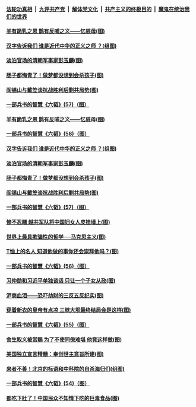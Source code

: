 ####  [法轮功真相](../../../../basic/blob/master/README.md?t=06202231) &nbsp;|&nbsp; [九评共产党](../../../../9ping.md/blob/master/README.md?t=06202231) &nbsp;|&nbsp; [解体党文化](../../../../jtdwh.md/blob/master/README.md?t=06202231)  &nbsp;|&nbsp; [共产主义的终极目的](../../../../gczydzjmd.md/blob/master/README.md?t=06202231) &nbsp;|&nbsp; [魔鬼在统治我们的世界](../../../../mgztzwmdsj.md/blob/master/README.md?t=06202231) 

#### [羊有跪乳之恩 鹊有反哺之义——忆慈母(图)](../pages/p6/934144.md?t=06202231) 

#### [汉字告诉我们 谁是近代中华的正义之师 ？(组图)](../pages/p6/936846.md?t=06202231) 

#### [淡泊官场的清朝军事家彭玉麟(图)](../pages/p6/936845.md?t=06202231) 

#### [肠子都悔青了！做梦都没想到会杀孩子(图)](../pages/p6/935549.md?t=06202231) 

#### [阎锡山与戴笠谈抗战胜利后剿共局势(图)](../pages/p6/936823.md?t=06202231) 

#### [一部兵书的智慧《六韬》(57)（图）](../pages/p6/931152.md?t=06202231) 

#### [羊有跪乳之恩 鹊有反哺之义——忆慈母(图)](../pages/p6/934144.md?t=06202231) 

#### [一部兵书的智慧《六韬》(58)（图）](../pages/p6/931154.md?t=06202231) 

#### [汉字告诉我们 谁是近代中华的正义之师 ？(组图)](../pages/p6/936846.md?t=06202231) 

#### [淡泊官场的清朝军事家彭玉麟(图)](../pages/p6/936845.md?t=06202231) 

#### [肠子都悔青了！做梦都没想到会杀孩子(图)](../pages/p6/935549.md?t=06202231) 

#### [阎锡山与戴笠谈抗战胜利后剿共局势(图)](../pages/p6/936823.md?t=06202231) 

#### [一部兵书的智慧《六韬》(57)（图）](../pages/p6/931152.md?t=06202231) 

#### [惨不忍睹 越共军队将中国妇女人皮挂墙上(图)](../pages/p6/936515.md?t=06202231) 

#### [世界上最具欺骗性的哲学──马克思主义(图)](../pages/p6/936640.md?t=06202231) 

#### [T恤上的名人 知道他做的事你还会崇拜他吗？(图)](../pages/p6/936541.md?t=06202231) 

#### [一部兵书的智慧《六韬》(56)（图）](../pages/p6/931151.md?t=06202231) 

#### [习仲勋和习近平单独谈话 只让一个子女从政(图)](../pages/p6/936512.md?t=06202231) 

#### [沪商血泪——恐吓劫财的三反五反纪实(图)](../pages/p6/936438.md?t=06202231) 

#### [穿着新衣的皇帝有点凉 三峡大坝最终结局会是这样(图)](../pages/p6/936490.md?t=06202231) 

#### [一部兵书的智慧《六韬》(55)（图）](../pages/p6/931148.md?t=06202231) 

#### [舍生取义被赏赐 为了不使同僚难堪 他竟这样做(图)](../pages/p6/934496.md?t=06202231) 

#### [美国独立宣言精髓：奉创世主意旨所建(图)](../pages/p6/934953.md?t=06202231) 

#### [来者不善！北京的标语和中科院的自杀海归们(组图)](../pages/p6/936115.md?t=06202231) 

#### [一部兵书的智慧《六韬》(54)（图）](../pages/p6/931147.md?t=06202231) 

#### [都吃下肚了！中国民众不知情下吃的巨毒食品(图)](../pages/p6/935554.md?t=06202231) 

